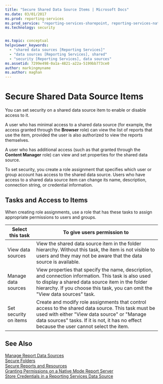 ```yaml
---
title: "Secure Shared Data Source Items | Microsoft Docs"
ms.date: 03/01/2017
ms.prod: reporting-services
ms.prod_service: "reporting-services-sharepoint, reporting-services-native"
ms.technology: security


ms.topic: conceptual
helpviewer_keywords: 
  - "shared data sources [Reporting Services]"
  - "data sources [Reporting Services], shared"
  - "security [Reporting Services], data sources"
ms.assetid: 7299e498-0a1a-4821-a22a-5199bb773ce0
author: markingmyname
ms.author: maghan
---
```

# Secure Shared Data Source Items
  You can set security on a shared data source item to enable or disable access to it.  
  
 A user who has minimal access to a shared data source (for example, the access granted through the **Browser** role) can view the list of reports that use the item, provided the user is also authorized to view the reports themselves.  
  
 A user who has additional access (such as that granted through the **Content Manager** role) can view and set properties for the shared data source.  
  
 To set security, you create a role assignment that specifies which user or group account has access to the shared data source. Users who have access to a shared data source item can change its name, description, connection string, or credential information.  
  
## Tasks and Access to Items  
 When creating role assignments, use a role that has these tasks to assign appropriate permissions to users and groups.  
  
|Select this task|To give users permission to|  
|----------------------|---------------------------------|  
|View data sources|View the shared data source item in the folder hierarchy. Without this task, the item is not visible to users and they may not be aware that the data source is available.|  
|Manage data sources|View properties that specify the name, description, and connection information. This task is also used to display a shared data source item in the folder hierarchy. If you choose this task, you can omit the "View data sources" task.|  
|Set security on items|Create and modify role assignments that control access to the shared data source. This task must be used with either "View data source" or "Manage data sources" tasks. If it is not, it has no effect because the user cannot select the item.|  
  
## See Also  
 [Manage Report Data Sources](../../reporting-services/report-data/manage-report-data-sources.md)   
 [Secure Folders](../../reporting-services/security/secure-folders.md)   
 [Secure Reports and Resources](../../reporting-services/security/secure-reports-and-resources.md)   
 [Granting Permissions on a Native Mode Report Server](../../reporting-services/security/granting-permissions-on-a-native-mode-report-server.md)   
 [Store Credentials in a Reporting Services Data Source](../../reporting-services/report-data/store-credentials-in-a-reporting-services-data-source.md)  
  
  
